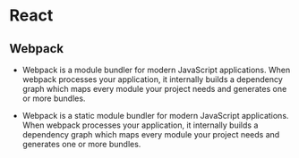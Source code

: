 # React
## Webpack

- Webpack is a module bundler for modern JavaScript applications. When webpack processes your application, it internally builds a dependency graph which maps every module your project needs and generates one or more bundles.

- Webpack is a static module bundler for modern JavaScript applications. When webpack processes your application, it internally builds a dependency graph which maps every module your project needs and generates one or more bundles.

